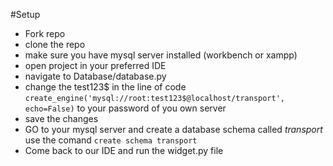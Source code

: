 #Setup
* Fork repo
* clone the repo
* make sure you have mysql server installed (workbench or xampp)
* open project in your preferred IDE
* navigate to Database/database.py
* change the test123$ in the line of code ```create_engine('mysql://root:test123$@localhost/transport', echo=False)``` to your password of you own server
* save the changes
* GO to your mysql server and create a database schema called *transport* use the comand ```create schema transport```
* Come back to our IDE and run the widget.py file
